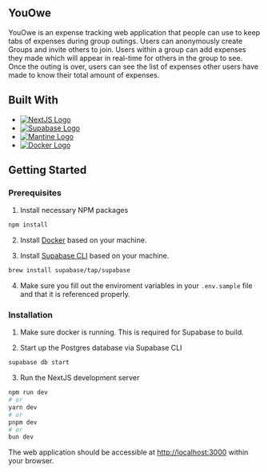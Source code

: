 ## YouOwe

YouOwe is an expense tracking web application that people can use to keep tabs of expenses during group outings. Users can anonymously create Groups and invite others to join. Users within a group can add expenses they made which will appear in real-time for others in the group to see. Once the outing is over, users can see the list of expenses other users have made to know their total amount of expenses.

## Built With

- [![NextJS Logo][NEXTJS-LOGO]](https://nextjs.org/)
- [![Supabase Logo][SUPABASE-LOGO]](https://supabase.com/)
- [![Mantine Logo][MANTINE-LOGO]](https://mantine.dev/)
- [![Docker Logo][DOCKER-LOGO]](https://www.docker.com/)

## Getting Started

### Prerequisites

1. Install necessary NPM packages

```bash
npm install
```

2. Install [Docker](https://docs.docker.com/desktop/setup/install/mac-install/) based on your machine.

3. Install [Supabase CLI](https://supabase.com/docs/guides/local-development/cli/getting-started?queryGroups=platform&platform=macos#installing-the-supabase-cli) based on your machine.

```bash
brew install supabase/tap/supabase
```

4. Make sure you fill out the enviroment variables in your `.env.sample` file and that it is referenced properly.

### Installation

1. Make sure docker is running. This is required for Supabase to build.

2. Start up the Postgres database via Supabase CLI

```bash
supabase db start
```

3. Run the NextJS development server

```bash
npm run dev
# or
yarn dev
# or
pnpm dev
# or
bun dev
```

The web application should be accessible at [http://localhost:3000](http://localhost:3000) within your browser.

<!-- MARKDOWN LINKS & IMAGES -->

[NEXTJS-LOGO]: https://img.shields.io/badge/_-NEXT.JS-black?logo=nextdotjs
[SUPABASE-LOGO]: https://img.shields.io/badge/_-SUPABASE-67AE6E?logo=supabase
[MANTINE-LOGO]: https://img.shields.io/badge/_-MANTINE-0000ff?logo=mantine
[DOCKER-LOGO]: https://img.shields.io/badge/_-Docker-73c2fb?logo=docker
